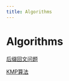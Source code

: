 ```yaml
---
title: Algorithms
---
```


# Algorithms

[后缀回文问题](/algorithms/suffix-palindromes.html)

[KMP算法](/algorithms/kmp.html)